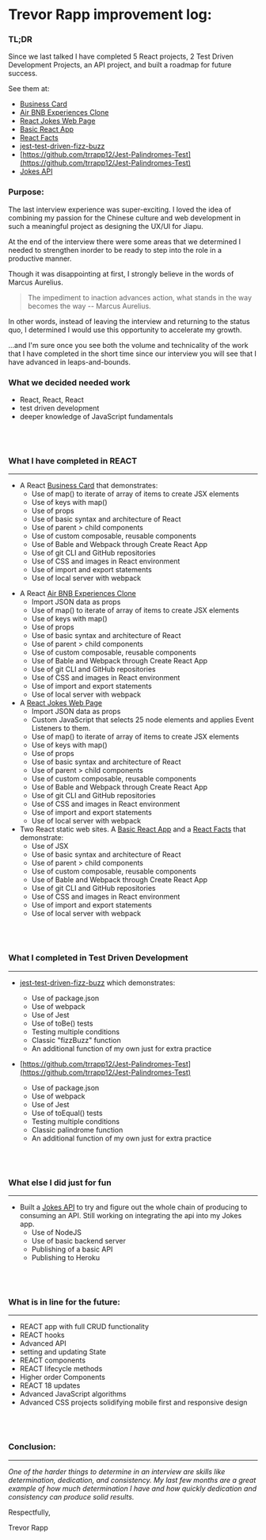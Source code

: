 # Trevor Rapp improvement log:

### TL;DR

Since we last talked I have completed 5 React projects, 2 Test Driven Development Projects, an API project, and built a roadmap for future success.

See them at: 

- [Business Card](https://trrapp12.github.io/Trevor-Rapp-Electronic-Business-Card/)
- [Air BNB Experiences Clone](https://trrapp12.github.io/REACT-AirBNB-Clone/)
- [React Jokes Web Page](https://trrapp12.github.io/React-Jokes/)
- [Basic React App](https://trrapp12.github.io/my-app/) 
- [React Facts](https://trrapp12.github.io/react-facts/)
- [jest-test-driven-fizz-buzz](https://github.com/trrapp12/jest-test-driven-fizz-buzz)
- [https://github.com/trrapp12/Jest-Palindromes-Test](https://github.com/trrapp12/Jest-Palindromes-Test)
- [Jokes API](https://rapp-dad-jokes-api.herokuapp.com/jokes)


### Purpose:

The last interview experience was super-exciting.  I loved the idea of combining my passion for the Chinese culture and web development in such a meaningful project as designing the UX/UI for Jiapu.  

At the end of the interview there were some areas that we determined I needed to strengthen inorder to be ready to step into the role in a productive manner. 

Though it was disappointing at first, I strongly believe in the words of Marcus Aurelius.

> The impediment to inaction advances action, what stands in the way becomes the way -- Marcus Aurelius. 

In other words, instead of leaving the interview and returning to the status quo, I determined I would use this opportunity to accelerate my growth. 

...and I'm sure once you see both the volume and technicality of the work that I have completed in the short time since our interview you will see that I have advanced in leaps-and-bounds. 

### What we decided needed work

* React, React, React
* test driven development
* deeper knowledge of JavaScript fundamentals

<br>
<br>

### What I have completed in REACT

---

- A React [Business Card](https://trrapp12.github.io/Trevor-Rapp-Electronic-Business-Card/) that demonstrates:
   * Use of map() to iterate of array of items to create JSX elements
   * Use of keys with map()
   * Use of props
   * Use of basic syntax and architecture of React
   * Use of parent > child components
   * Use of custom composable, reusable components
   * Use of Bable and Webpack through Create React App
   * Use of git CLI and GitHub repositories
   * Use of CSS and images in React environment
   * Use of import and export statements
   * Use of local server with webpack
* A React [Air BNB Experiences Clone](https://trrapp12.github.io/REACT-AirBNB-Clone/)
   * Import JSON data as props
   * Use of map() to iterate of array of items to create JSX elements
   * Use of keys with map()
   * Use of props
   * Use of basic syntax and architecture of React
   * Use of parent > child components
   * Use of custom composable, reusable components
   * Use of Bable and Webpack through Create React App
   * Use of git CLI and GitHub repositories
   * Use of CSS and images in React environment
   * Use of import and export statements
   * Use of local server with webpack
* A [React Jokes Web Page](https://trrapp12.github.io/React-Jokes/)
   * Import JSON data as props
   * Custom JavaScript that selects 25 node elements and applies Event Listeners to them. 
   * Use of map() to iterate of array of items to create JSX elements
   * Use of keys with map()
   * Use of props
   * Use of basic syntax and architecture of React
   * Use of parent > child components
   * Use of custom composable, reusable components
   * Use of Bable and Webpack through Create React App
   * Use of git CLI and GitHub repositories
   * Use of CSS and images in React environment
   * Use of import and export statements
   * Use of local server with webpack
* Two React static web sites.  A [Basic React App](https://trrapp12.github.io/my-app/) and a [React Facts](https://trrapp12.github.io/react-facts/) that demonstrate:
  * Use of JSX
  * Use of basic syntax and architecture of React
  * Use of parent > child components
  * Use of custom composable, reusable components
  * Use of Bable and Webpack through Create React App
  * Use of git CLI and GitHub repositories
  * Use of CSS and images in React environment
  * Use of import and export statements
  * Use of local server with webpack

<br>
<br>

### What I completed in Test Driven Development

---

  * [jest-test-driven-fizz-buzz](https://github.com/trrapp12/jest-test-driven-fizz-buzz) which demonstrates: 
    * Use of package.json
    * Use of webpack
    * Use of Jest
    * Use of toBe() tests
    * Testing multiple conditions
    * Classic "fizzBuzz" function
    * An additional function of my own just for extra practice
    
  * [https://github.com/trrapp12/Jest-Palindromes-Test](https://github.com/trrapp12/Jest-Palindromes-Test)
    *  Use of package.json
    *  Use of webpack
    *  Use of Jest
    *  Use of toEqual() tests
    *  Testing multiple conditions
    *  Classic palindrome function
    *  An additional function of my own just for extra practice

<br>
<br>


### What else I did just for fun

---

  * Built a [Jokes API](https://rapp-dad-jokes-api.herokuapp.com/jokes) to try and figure out the whole chain of producing to consuming an API.  Still working on integrating the api into my Jokes app. 
    *  Use of NodeJS
    *  Use of basic backend server
    *  Publishing of a basic API
    *  Publishing to Heroku

<br>
<br>

### What is in line for the future: 

---

  * REACT app with full CRUD functionality
  * REACT hooks
  * Advanced API 
  * setting and updating State
  * REACT components
  * REACT lifecycle methods
  * Higher order Components
  * REACT 18 updates 
  * Advanced JavaScript algorithms
  * Advanced CSS projects solidifying mobile first and responsive design

<br>
<br>

### Conclusion: 

---

*One of the harder things to determine in an interview are skills like determination, dedication, and consistency.  My last few months are a great example of how much determination I have and how quickly dedication and consistency can produce solid results.*

Respectfully, 

Trevor Rapp

